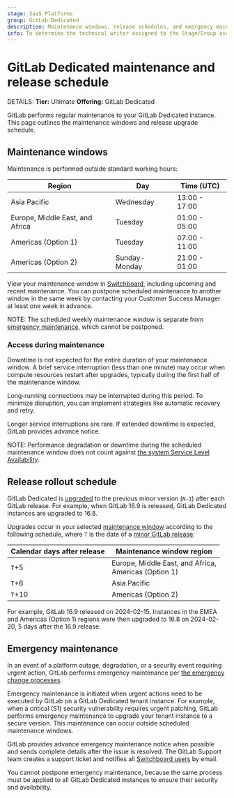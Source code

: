 ```yaml
---
stage: SaaS Platforms
group: GitLab Dedicated
description: Maintenance windows, release schedules, and emergency maintenance processes for GitLab Dedicated instances.
info: To determine the technical writer assigned to the Stage/Group associated with this page, see https://handbook.gitlab.com/handbook/product/ux/technical-writing/#assignments
---
```


# GitLab Dedicated maintenance and release schedule

DETAILS:
**Tier:** Ultimate
**Offering:** GitLab Dedicated

GitLab performs regular maintenance to your GitLab Dedicated instance. This page outlines the maintenance windows and release upgrade schedule.

## Maintenance windows

Maintenance is performed outside standard working hours:

| Region | Day | Time (UTC) |
|--------|-----|------------|
| Asia Pacific | Wednesday | 13:00 - 17:00 |
| Europe, Middle East, and Africa | Tuesday | 01:00 - 05:00 |
| Americas (Option 1) | Tuesday | 07:00 - 11:00 |
| Americas (Option 2) | Sunday-Monday | 21:00 - 01:00 |

View your maintenance window in [Switchboard](tenant_overview.md#maintenance-windows), including upcoming and recent maintenance. You can postpone scheduled maintenance to another window in the same week by contacting your Customer Success Manager at least one week in advance.

NOTE:
The scheduled weekly maintenance window is separate from [emergency maintenance](#emergency-maintenance), which cannot be postponed.

### Access during maintenance

Downtime is not expected for the entire duration of your maintenance window. A brief service interruption (less than one minute) may occur when compute resources restart after upgrades, typically during the first half of the maintenance window.

Long-running connections may be interrupted during this period. To minimize disruption, you can implement strategies like automatic recovery and retry.

Longer service interruptions are rare. If extended downtime is expected, GitLab provides advance notice.

NOTE:
Performance degradation or downtime during the scheduled maintenance window does not count against [the system Service Level Availability](https://handbook.gitlab.com/handbook/engineering/infrastructure/team/gitlab-dedicated/slas/).

## Release rollout schedule

GitLab Dedicated is [upgraded](../../subscriptions/gitlab_dedicated/maintenance.md#upgrades-and-patches) to the previous minor version (`N-1`) after each GitLab release. For example, when GitLab 16.9 is released, GitLab Dedicated instances are upgraded to 16.8.

Upgrades occur in your selected [maintenance window](#maintenance-windows) according to the following schedule, where `T` is the date of a [minor GitLab release](../../policy/maintenance.md):

| Calendar days after release | Maintenance window region |
|-------------------|---------------------------|
| `T`+5 | Europe, Middle East, and Africa,<br/> Americas (Option 1) |
| `T`+6 | Asia Pacific |
| `T`+10 | Americas (Option 2) |

For example, GitLab 16.9 released on 2024-02-15. Instances in the EMEA and Americas (Option 1) regions were then upgraded to 16.8 on 2024-02-20, 5 days after the 16.9 release.

## Emergency maintenance

In an event of a platform outage, degradation, or a security event requiring urgent action,
GitLab performs emergency maintenance per
[the emergency change processes](https://handbook.gitlab.com/handbook/engineering/infrastructure/emergency-change-processes/).

Emergency maintenance is initiated when urgent actions need to be executed by GitLab on a
GitLab Dedicated tenant instance. For example, when a critical (S1) security vulnerability requires urgent patching, GitLab performs emergency maintenance to upgrade your tenant instance to a secure version. This maintenance can occur outside scheduled maintenance windows.

GitLab provides advance emergency maintenance notice when possible and sends complete details after the issue is resolved. The GitLab Support team creates a support ticket and notifies all [Switchboard users](../../administration/dedicated/create_instance.md#step-1-get-access-to-switchboard) by email.

You cannot postpone emergency maintenance, because the same process must be applied to all GitLab Dedicated instances to ensure their security and availability.
